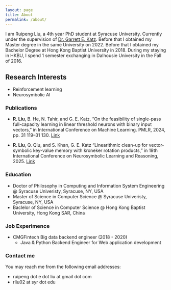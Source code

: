 ```yaml
---
layout: page
title: About
permalink: /about/
---
```


I am Ruipeng Liu, a 4th year PhD student at Syracuse University. Currently under the supervision of [Dr. Garrett E. Katz](https://web.ecs.syr.edu/~gkatz01/?_gl=1*911aih*_gcl_au*OTk5NDQ3ODgwLjE3NTUxODk5NDE.*_ga*MTAzMzQ2ODU1My4xNzU1MTg5OTQx*_ga_QT13NN6N9S*czE3NTYyNDQzNTIkbzQkZzEkdDE3NTYyNDQ2MzUkajU5JGwwJGgw). Before that I obtained my Master degree in the same University on 2022. Before that I obtained my Bachelor Degree at Hong Kong Baptist University in 2018. During my staying in HKBU, I spend 1 semester exchanging in Dalhousie University in the Fall of 2016.

## Research Interests
* Reinforcement learning
* Neurosymbolic AI

### Publications
* **R. Liu**, B. He, N. Tahir, and G. E. Katz, “On the feasibility of single-pass full-capacity learning in linear threshold neurons with binary input vectors,” in International Conference on Machine
Learning. PMLR, 2024, pp. 31 119–31 130. [Link](https://openreview.net/forum?id=l7vQQi0I2d)

* **R. Liu**, Q. Qiu, and S. Khan, G. E. Katz “Linearithmic clean-up for vector-symbolic key-value memory with kroneker rotation products,” in 19th International Conference on Neurosymbolic Learning and
Reasoning, 2025. [Link](https://openreview.net/forum?id=MxZZKQfjg5)


### Education
* Doctor of Philosophy in Computing and Information System Engineering @ Syracuse Univeristy, Syracuse, NY, USA 
* Master of Science in Computer Science @ Syracuse Univeristy, Syracuse, NY, USA
* Baclelor of Science in Computer Science @ Hong Kong Baptist University, Hong Kong SAR, China


### Job Experimence
* CMGFintech Big data backend engineer (2018 - 2020)
    - Java & Python Backend Engineer for Web application development


### Contact me
You may reach me from the following email addresses:
* ruipeng dot e dot liu at gmail dot com
* rliu02 at syr dot edu
